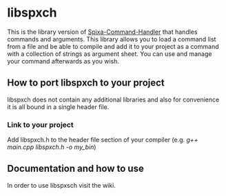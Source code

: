 # libspxch
This is the library version of [Spixa-Command-Handler](https://github.com/Spixa/CommandHandler-OpenSource) that handles commands and arguments. This library allows you to load a command list from a file and be able to compile and add it to your project as a command with a collection of strings as argument sheet. You can use and manage your command afterwards as you wish.
## How to port libspxch to your project
libspxch does not contain any additional libraries and also for convenience it is all bound in a single header file.
### Link to your project
Add libspxch.h to the header file section of your compiler (e.g. _g++ main.cpp libspxch.h -o my_bin_)

## Documentation and how to use
In order to use libspxsch visit the wiki.
